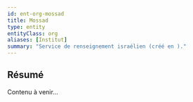 ```yaml
---
id: ent-org-mossad
title: Mossad
type: entity
entityClass: org
aliases: [Institut]
summary: "Service de renseignement israélien (créé en )."
---
```


## Résumé
Contenu à venir…
